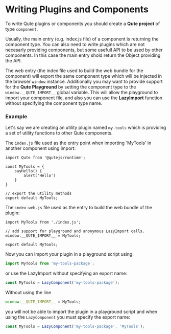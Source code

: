 # Writing Plugins and Components

To write Qute plugins or components you should create a **Qute project** of type `component`.

Usually, the main entry (e.g. index.js file) of a component is returning the component type. You can also need to write plugins which are not necesarly providing components, but some usefull API to be used by other components. In this case the main entry shold return the Object providing the API.

The web entry (the index file used to build the web bundle for the component) will export the same component type which will be injected in the browser `window` instance. Additionally you may want to provide support for the **Qute Playground** by setting the component type to the `window.__QUTE_IMPORT__` global variable. This will allow the playground to import your component file, and also you can use the **[LazyImport](#/plugins/importer)** function without specifying the component type name.


### Example

Let's say we are creating an utility plugin named `my-tools` which is providing a set of utility functions to other Qute components.

The `index.js` file used as the entry point when importing 'MyTools' in another component using import:

```jsq-norun
import Qute from '@qutejs/runtime';

const MyTools = {
	sayHello() {
		alert('Hello')
	}
}

// export the utility methods
export default MyTools;
```

The `index-web.js` file used as the entry to build the web bundle of the plugin:

```jsq-norun
import MyTools from './index.js';

// add support for playground and anonymous LazyImport calls.
window.__QUTE_IMPORT__ = MyTools;

export default MyTools;
```

Now you can import your plugin in a playground script using:

```javascript
import MyTools from 'my-tools-package';
```

or use the LazyImport without specifying an export name:

```javascript
const MyTools = LazyComponent('my-tools-package');
```

Without using the line

```javascript
window.__QUTE_IMPORT__ = MyTools;
```

you will not be able to import the plugin in a playground script and when using the `LazyComponent` you must specify the export name:

```javascript
const MyTools = LazyComponent('my-tools-package', 'MyTools');
```

